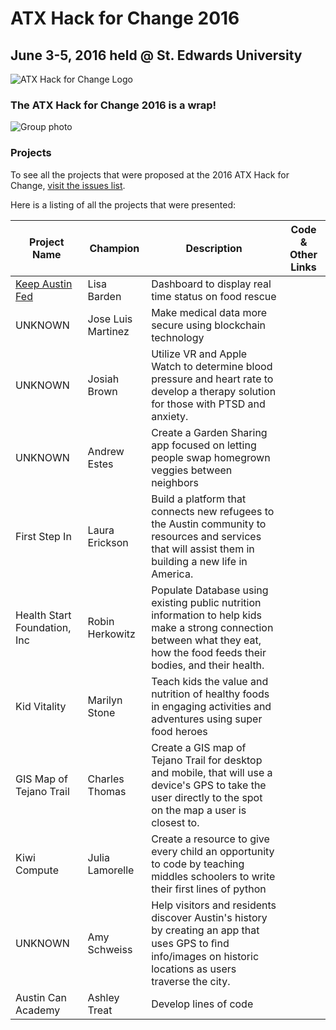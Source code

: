 # ATX Hack for Change 2016
## June 3-5, 2016 held @ St. Edwards University

![ATX Hack for Change Logo](./images/atx-hack-for-change.png)

### The ATX Hack for Change 2016 is a wrap!

![Group photo](https://pbs.twimg.com/media/CkYefPnVAAEz5wT.jpg:large)

### Projects

To see all the projects that were proposed at the 2016 ATX Hack for Change, [visit the issues list](https://github.com/open-austin/atx-hack-for-change-2016/issues).

Here is a listing of all the projects that were presented:

| Project Name  | Champion  | Description     |  Code & Other Links  
|---|---|---|--- |
|[Keep Austin Fed](https://permit-wiz.herokuapp.com/) | Lisa Barden | Dashboard to display real time status on food rescue | <code>
|UNKNOWN| Jose Luis Martinez | Make medical data more secure using blockchain technology | <code>
|UNKNOWN| Josiah Brown | Utilize VR and Apple Watch to determine blood pressure and heart rate to develop a therapy solution for those with PTSD and anxiety. | <code>
|UNKNOWN|Andrew Estes| Create a Garden Sharing app focused on letting people swap homegrown veggies between neighbors |<code>
| First Step In | Laura Erickson | Build a platform that connects new refugees to the Austin community to resources and services that will assist them in building a new life in America. | <code>
|Health Start Foundation, Inc| Robin Herkowitz | Populate Database using existing public nutrition information to help kids make a strong connection between what they eat, how the food feeds their bodies, and their health.|<code>|
|Kid Vitality | Marilyn Stone | Teach kids the value and nutrition of healthy foods in engaging activities and adventures using super food heroes | <code>
|GIS Map of Tejano Trail | Charles Thomas | Create a GIS map of Tejano Trail for desktop and mobile, that will use a device's GPS to take the user directly to the spot on the map a user is closest to. | <code>
|Kiwi Compute | Julia Lamorelle | Create a resource to give every child an opportunity to code by teaching middles schoolers to write their first lines of python | <code>
|UNKNOWN|Amy Schweiss| Help visitors and residents discover Austin's history by creating an app that uses GPS to ﬁnd info/images on historic locations as users traverse the city. | <code>
|Austin Can Academy |Ashley Treat | Develop lines of code | <code>
